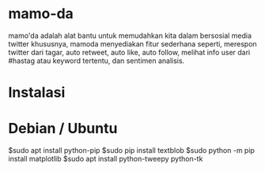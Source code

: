 # mamo-da
  mamo'da adalah alat bantu untuk memudahkan kita dalam bersosial media twitter khususnya, mamoda menyediakan fitur sederhana seperti, merespon twitter dari tagar, auto retweet, auto like, auto follow, melihat info user dari #hastag atau keyword tertentu, dan sentimen analisis. 
# Instalasi
# Debian / Ubuntu
  $sudo apt install python-pip
  $sudo pip install textblob
  $sudo python -m pip install matplotlib
  $sudo apt install python-tweepy python-tk 
